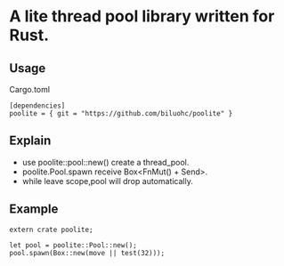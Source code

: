 # A lite thread pool library written for Rust. 

## Usage
Cargo.toml

    [dependencies]  
    poolite = { git = "https://github.com/biluohc/poolite" }

## Explain 
* use poolite::pool::new() create a thread_pool.  
* poolite.Pool.spawn receive Box<FnMut() + Send>.  
* while leave scope,pool will drop automatically.  

## Example  
    extern crate poolite;  

    let pool = poolite::Pool::new();  
    pool.spawn(Box::new(move || test(32)));

